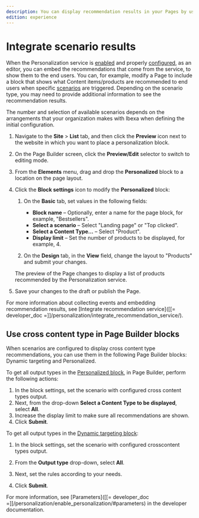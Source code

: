 ```yaml
---
description: You can display recommendation results in your Pages by using the Personalized block.
edition: experience
---
```


# Integrate scenario results

When the Personalization service is [enabled](enable_personalization.md) and properly 
[configured](configure_personalization.md), as an editor, you can embed the recommendations 
that come from the service, to show them to the end users.
You can, for example, modify a Page to include a block that shows what 
Content items/products are recommended to end users when specific [scenarios](scenarios.md) are triggered. 
Depending on the scenario type, you may need to provide additional information 
to see the recommendation results.

The number and selection of available scenarios depends on the arrangements that 
your organization makes with Ibexa when defining the initial configuration.

1. Navigate to the **Site** > **List** tab, and then click the **Preview** 
icon next to the website in which you want to place a personalization block.

1. On the Page Builder screen, click the **Preview/Edit** selector to switch to editing mode.

1. From the **Elements** menu, drag and drop the **Personalized** block to a location on the page layout.
 
1. Click the **Block settings** icon to modify the **Personalized** block:
 
    1. On the **Basic** tab, set values in the following fields:
        -	**Block name** – Optionally, enter a name for the page block, for example, "Bestsellers".
        -	**Select a scenario** – Select "Landing page" or "Top clicked".
        -	**Select a Content Type...** – Select "Product".
        -	**Display limit** – Set the number of products to be displayed, for example, 4.
        
    1. On the **Design** tab, in the **View** field, change the layout to "Products" and submit your changes.
    
      The preview of the Page changes to display a list of products recommended by the Personalization service.
 
1. Save your changes to the draft or publish the Page.

For more information about collecting events and embedding recommendation results, 
see [Integrate recommendation service]([[= developer_doc =]]/personalization/integrate_recommendation_service/).

## Use cross content type in Page Builder blocks

When scenarios are configured to display cross content type recommendations, you can use them in the following Page Builder blocks: Dynamic targeting and Personalized.

To get all output types in the [Personalized block](../content_management/create_edit_pages.md#personalized-block), in Page Builder, perform the following actions:

1. In the block settings, set the scenario with configured cross content types output.
1. Next, from the drop-down **Select a Content Type to be displayed**, select **All**.
1. Increase the display limit to make sure all recommendations are shown.
1. Click **Submit**.


To get all output types in the [Dynamic targeting block](../content_management/create_edit_pages.md#dynamic-targeting-block):

1. In the block settings, set the scenario with configured crosscontent types output.
1. From the **Output type** drop-down, select **All**.

1. Next, set the rules according to your needs.
1. Click **Submit**.

For more information, see [Parameters]([[= developer_doc =]]/personalization/enable_personalization/#parameters) in the developer documentation.
